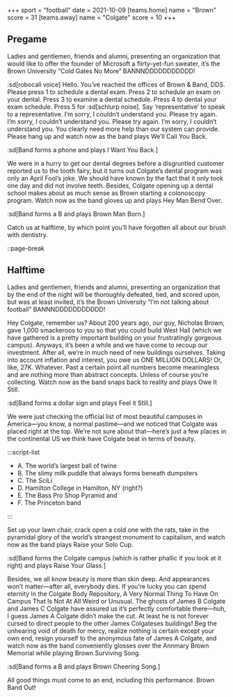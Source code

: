 +++
sport = "football"
date = 2021-10-09
[teams.home]
name = "Brown"
score = 31
[teams.away]
name = "Colgate"
score = 10
+++

## Pregame

Ladies and gentlemen, friends and alumni, presenting an organization that would like to offer the founder of Microsoft a flirty-yet-fun sweater, it’s the Brown University “Cold Gates No More” BANNNDDDDDDDDDDD!

:sd[robocall voice] Hello. You’ve reached the offices of Brown & Band, DDS. Please press 1 to schedule a dental exam. Press 2 to schedule an exam on your dental. Press 3 to examine a dental schedule. Press 4 to dental your exam schedule. Press 5 for :sd[schlurp noise]. Say ‘representative’ to speak to a representative. I’m sorry, I couldn’t understand you. Please try again. I’m sorry, I couldn’t understand you. Please try again. I’m sorry, I couldn’t understand you. You clearly need more help than our system can provide. Please hang up and watch now as the band plays We’ll Call You Back.

:sd[Band forms a phone and plays I Want You Back.]

We were in a hurry to get our dental degrees before a disgruntled customer reported us to the tooth fairy, but it turns out Colgate’s dental program was only an April Fool’s joke. We should have known by the fact that it only took one day and did not involve teeth. Besides, Colgate opening up a dental school makes about as much sense as Brown starting a colonoscopy program. Watch now as the band gloves up and plays Hey Man Bend Over.

:sd[Band forms a B and plays Brown Man Born.]

Catch us at halftime, by which point you’ll have forgotten all about our brush with dentistry.

::page-break

## Halftime

Ladies and gentlemen, friends and alumni, presenting an organization that by the end of the night will be thoroughly defeated, tied, and scored upon, but was at least invited, it’s the Brown University “I’m not talking about football” BANNNDDDDDDDDDDD!

Hey Colgate, remember us? About 200 years ago, our guy, Nicholas Brown, gave 1,000 smackeroos to you so that you could build West Hall (which we have gathered is a pretty important building on your frustratingly gorgeous campus). Anyways, it’s been a while and we have come to recoup our investment. After all, we’re in much need of new buildings ourselves. Taking into account inflation and interest, you owe us ONE MILLION DOLLARS! Or, like, 27K. Whatever. Past a certain point all numbers become meaningless and are nothing more than abstract concepts. Unless of course you’re collecting. Watch now as the band snaps back to reality and plays Owe It Still.

:sd[Band forms a dollar sign and plays Feel it Still.]

We were just checking the official list of most beautiful campuses in America—you know, a normal pastime—and we noticed that Colgate was placed right at the top. We’re not sure about that—here’s just a few places in the continental US we think have Colgate beat in terms of beauty.

:::script-list

- A. The world’s largest ball of twine
- B. The slimy milk puddle that always forms beneath dumpsters
- C. The SciLi
- D. Hamilton College in Hamilton, NY (right?)
- E. The Bass Pro Shop Pyramid and
- F. The Princeton band

:::

Set up your lawn chair, crack open a cold one with the rats, take in the pyramidal glory of the world’s strangest monument to capitalism, and watch now as the band plays Raise your Solo Cup.

:sd[Band forms the Colgate campus (which is rather phallic if you look at it right) and plays Raise Your Glass.]

Besides, we all know beauty is more than skin deep. And appearances won’t matter—after all, everybody dies. If you’re lucky you can spend eternity in the Colgate Body Repository, A Very Normal Thing To Have On Campus That Is Not At All Weird or Unusual. The ghosts of James B Colgate and James C Colgate have assured us it’s perfectly comfortable there—huh, I guess James A Colgate didn’t make the cut. At least he is not forever cursed to direct people to the other James Colgateses buildings! Beg the unhearing void of death for mercy, realize nothing is certain except your own end, resign yourself to the anonymous fate of James A Colgate, and watch now as the band conveniently glosses over the Annmary Brown Memorial while playing Brown Surviving Song.

:sd[Band forms a B and plays Brown Cheering Song.]

All good things must come to an end, including this performance. Brown Band Out!
